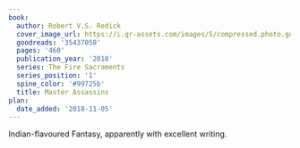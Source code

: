 ```yaml
---
book:
  author: Robert V.S. Redick
  cover_image_url: https://i.gr-assets.com/images/S/compressed.photo.goodreads.com/books/1506971662l/35437058._SX98_.jpg
  goodreads: '35437058'
  pages: '460'
  publication_year: '2018'
  series: The Fire Sacraments
  series_position: '1'
  spine_color: '#99725b'
  title: Master Assassins
plan:
  date_added: '2018-11-05'
---
```


Indian-flavoured Fantasy, apparently with excellent writing.
